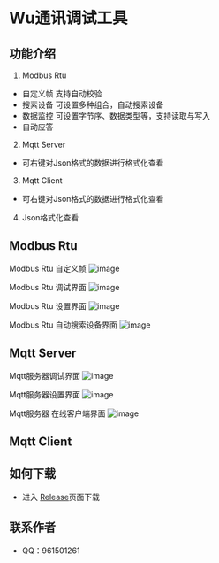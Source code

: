 # Wu通讯调试工具

## 功能介绍
1. Modbus Rtu 
- 自定义帧  支持自动校验
- 搜索设备  可设置多种组合，自动搜索设备
- 数据监控  可设置字节序、数据类型等，支持读取与写入
- 自动应答  
2. Mqtt Server
- 可右键对Json格式的数据进行格式化查看
3. Mqtt Client
- 可右键对Json格式的数据进行格式化查看
4. Json格式化查看

## Modbus Rtu
Modbus Rtu 自定义帧
![image](https://github.com/Monika1313/Wu.CommTool/blob/master/Wu.CommTool/Images/About/ModbusRtu自定义帧.png)

Modbus Rtu 调试界面
![image](https://github.com/Monika1313/Wu.CommTool/blob/master/Wu.CommTool/Images/X1.png)

Modbus Rtu 设置界面
![image](https://github.com/Monika1313/Wu.CommTool/blob/master/Wu.CommTool/Images/X2.png)

Modbus Rtu 自动搜索设备界面
![image](https://github.com/Monika1313/Wu.CommTool/blob/master/Wu.CommTool/Images/X3.png)

## Mqtt Server
Mqtt服务器调试界面
![image](https://github.com/Monika1313/Wu.CommTool/blob/master/Wu.CommTool/Images/X101.png)

Mqtt服务器设置界面
![image](https://github.com/Monika1313/Wu.CommTool/blob/master/Wu.CommTool/Images/X100.png)

Mqtt服务器 在线客户端界面
![image](https://github.com/Monika1313/Wu.CommTool/blob/master/Wu.CommTool/Images/X102.png)

## Mqtt Client

## 如何下载
- 进入 [Release](https://github.com/Monika1313/Wu.CommTool/releases/tag/Latest)页面下载

## 联系作者
- QQ：961501261
